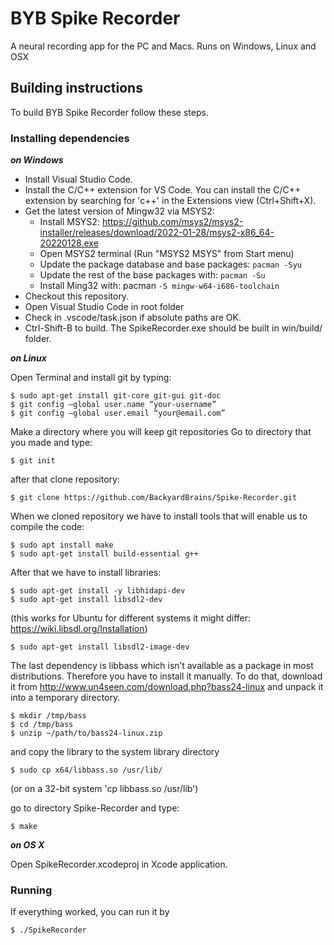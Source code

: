 BYB Spike Recorder
===================

A neural recording app for the PC and Macs.  Runs on Windows, Linux and OSX


Building instructions
------------------------

To build BYB Spike Recorder follow these steps.

### Installing dependencies

***on Windows***

- Install Visual Studio Code.
- Install the C/C++ extension for VS Code. You can install the C/C++ extension by searching for 'c++' in the Extensions view (Ctrl+Shift+X).
- Get the latest version of Mingw32 via MSYS2:
  - Install MSYS2: https://github.com/msys2/msys2-installer/releases/download/2022-01-28/msys2-x86_64-20220128.exe
  - Open MSYS2 terminal (Run "MSYS2 MSYS" from Start menu)
  - Update the package database and base packages: ```pacman -Syu```
  - Update the rest of the base packages with: ```pacman -Su```
  - Install Ming32 with: pacman ```-S mingw-w64-i686-toolchain```
- Checkout this repository.
- Open Visual Studio Code in root folder
- Check in .vscode/task.json if absolute paths are OK.
- Ctrl-Shift-B to build. The SpikeRecorder.exe should be built in win/build/ folder.

***on Linux***

Open Terminal and install git by typing:
```
$ sudo apt-get install git-core git-gui git-doc
$ git config –global user.name “your-username”
$ git config –global user.email “your@email.com”
```
Make a directory where you will keep git repositories
Go to directory that you made and type:
```
$ git init
```
after that clone repository:
```
$ git clone https://github.com/BackyardBrains/Spike-Recorder.git
```
When we cloned repository we have to install tools that will enable us to compile the code:
```
$ sudo apt install make
$ sudo apt-get install build-essential g++
```
After that we have to install libraries:
```
$ sudo apt-get install -y libhidapi-dev
$ sudo apt-get install libsdl2-dev
```
(this works for Ubuntu for different systems it might differ: https://wiki.libsdl.org/Installation)
```
$ sudo apt-get install libsdl2-image-dev
```

The last dependency is libbass which isn’t available as a package in most distributions. Therefore you have to install it manually. To do that, download it from
http://www.un4seen.com/download.php?bass24-linux
and unpack it into a temporary directory.
```
$ mkdir /tmp/bass
$ cd /tmp/bass
$ unzip ~/path/to/bass24-linux.zip
```
and copy the library to the system library directory
```
$ sudo cp x64/libbass.so /usr/lib/
```
(or on a 32-bit system 'cp libbass.so /usr/lib')

go to directory Spike-Recorder and type:
```
$ make
```


***on OS X***

Open SpikeRecorder.xcodeproj in Xcode application.


### Running

If everything worked, you can run it by

```
$ ./SpikeRecorder
```
